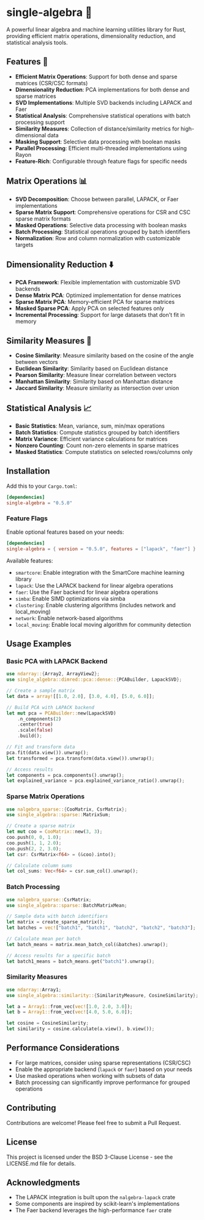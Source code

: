 # single-algebra 🧮

A powerful linear algebra and machine learning utilities library for Rust, providing efficient matrix operations, dimensionality reduction, and statistical analysis tools.

## Features 🚀

- **Efficient Matrix Operations**: Support for both dense and sparse matrices (CSR/CSC formats)
- **Dimensionality Reduction**: PCA implementations for both dense and sparse matrices
- **SVD Implementations**: Multiple SVD backends including LAPACK and Faer
- **Statistical Analysis**: Comprehensive statistical operations with batch processing support
- **Similarity Measures**: Collection of distance/similarity metrics for high-dimensional data
- **Masking Support**: Selective data processing with boolean masks
- **Parallel Processing**: Efficient multi-threaded implementations using Rayon
- **Feature-Rich**: Configurable through feature flags for specific needs

## Matrix Operations 📊

- **SVD Decomposition**: Choose between parallel, LAPACK, or Faer implementations
- **Sparse Matrix Support**: Comprehensive operations for CSR and CSC sparse matrix formats
- **Masked Operations**: Selective data processing with boolean masks
- **Batch Processing**: Statistical operations grouped by batch identifiers
- **Normalization**: Row and column normalization with customizable targets

## Dimensionality Reduction ⬇️

- **PCA Framework**: Flexible implementation with customizable SVD backends
- **Dense Matrix PCA**: Optimized implementation for dense matrices
- **Sparse Matrix PCA**: Memory-efficient PCA for sparse matrices
- **Masked Sparse PCA**: Apply PCA on selected features only
- **Incremental Processing**: Support for large datasets that don't fit in memory

## Similarity Measures 📏

- **Cosine Similarity**: Measure similarity based on the cosine of the angle between vectors
- **Euclidean Similarity**: Similarity based on Euclidean distance
- **Pearson Similarity**: Measure linear correlation between vectors
- **Manhattan Similarity**: Similarity based on Manhattan distance
- **Jaccard Similarity**: Measure similarity as intersection over union

## Statistical Analysis 📈

- **Basic Statistics**: Mean, variance, sum, min/max operations
- **Batch Statistics**: Compute statistics grouped by batch identifiers
- **Matrix Variance**: Efficient variance calculations for matrices
- **Nonzero Counting**: Count non-zero elements in sparse matrices
- **Masked Statistics**: Compute statistics on selected rows/columns only

## Installation

Add this to your `Cargo.toml`:

```toml
[dependencies]
single-algebra = "0.5.0"
```

### Feature Flags

Enable optional features based on your needs:

```toml
[dependencies]
single-algebra = { version = "0.5.0", features = ["lapack", "faer"] }
```

Available features:
- `smartcore`: Enable integration with the SmartCore machine learning library
- `lapack`: Use the LAPACK backend for linear algebra operations
- `faer`: Use the Faer backend for linear algebra operations
- `simba`: Enable SIMD optimizations via simba
- `clustering`: Enable clustering algorithms (includes network and local_moving)
- `network`: Enable network-based algorithms
- `local_moving`: Enable local moving algorithm for community detection

## Usage Examples

### Basic PCA with LAPACK Backend

```rust
use ndarray::{Array2, ArrayView2};
use single_algebra::dimred::pca::dense::{PCABuilder, LapackSVD};

// Create a sample matrix
let data = array![[1.0, 2.0], [3.0, 4.0], [5.0, 6.0]];

// Build PCA with LAPACK backend
let mut pca = PCABuilder::new(LapackSVD)
    .n_components(2)
    .center(true)
    .scale(false)
    .build();

// Fit and transform data
pca.fit(data.view()).unwrap();
let transformed = pca.transform(data.view()).unwrap();

// Access results
let components = pca.components().unwrap();
let explained_variance = pca.explained_variance_ratio().unwrap();
```

### Sparse Matrix Operations

```rust
use nalgebra_sparse::{CooMatrix, CsrMatrix};
use single_algebra::sparse::MatrixSum;

// Create a sparse matrix
let mut coo = CooMatrix::new(3, 3);
coo.push(0, 0, 1.0);
coo.push(1, 1, 2.0);
coo.push(2, 2, 3.0);
let csr: CsrMatrix<f64> = (&coo).into();

// Calculate column sums
let col_sums: Vec<f64> = csr.sum_col().unwrap();
```

### Batch Processing

```rust
use nalgebra_sparse::CsrMatrix;
use single_algebra::sparse::BatchMatrixMean;

// Sample data with batch identifiers
let matrix = create_sparse_matrix();
let batches = vec!["batch1", "batch1", "batch2", "batch2", "batch3"];

// Calculate mean per batch
let batch_means = matrix.mean_batch_col(&batches).unwrap();

// Access results for a specific batch
let batch1_means = batch_means.get("batch1").unwrap();
```

### Similarity Measures

```rust
use ndarray::Array1;
use single_algebra::similarity::{SimilarityMeasure, CosineSimilarity};

let a = Array1::from_vec(vec![1.0, 2.0, 3.0]);
let b = Array1::from_vec(vec![4.0, 5.0, 6.0]);

let cosine = CosineSimilarity;
let similarity = cosine.calculate(a.view(), b.view());
```

## Performance Considerations

- For large matrices, consider using sparse representations (CSR/CSC)
- Enable the appropriate backend (`lapack` or `faer`) based on your needs
- Use masked operations when working with subsets of data
- Batch processing can significantly improve performance for grouped operations

## Contributing

Contributions are welcome! Please feel free to submit a Pull Request.

## License

This project is licensed under the BSD 3-Clause License - see the LICENSE.md file for details.

## Acknowledgments

- The LAPACK integration is built upon the `nalgebra-lapack` crate
- Some components are inspired by scikit-learn's implementations
- The Faer backend leverages the high-performance `faer` crate